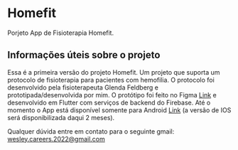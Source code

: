 # Homefit

Porjeto App de Fisioterapia Homefit.

## Informações úteis sobre o projeto

Essa é a primeira versão do projeto Homefit. Um projeto que suporta um protocolo de fisioterapia para pacientes com hemofilia. O protocolo foi desenvolvido
pela fisioterapeuta Glenda Feldberg e prototipada/desenvolvida por mim. O protótipo foi feito no Figma [Link](https://www.figma.com/proto/oHOR90j1JIs3EOFo4NZ81E/Projeto-Glenda?node-id=1%3A2&viewport=516%2C4%2C0.11&scaling=min-zoom&starting-point-node-id=75%3A3590) e desenvolvido em Flutter com serviços de backend
do Firebase. Até o momento o App está disponível somente para Android [Link](https://play.google.com/store/apps/details?id=com.well.homefit) (a versão de IOS será disponibilizada daqui 2 meses).

Qualquer dúvida entre em contato para o seguinte gmail: wesley.careers.2022@gmail.com

